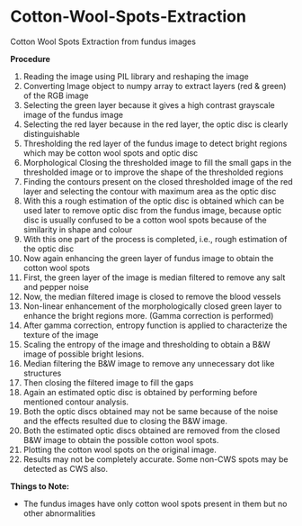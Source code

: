 # Cotton-Wool-Spots-Extraction
Cotton Wool Spots Extraction from fundus images

<b>Procedure</b>
<ol>
  <li>Reading the image using PIL library and reshaping the image</li>
  <li>Converting Image object to numpy array to extract layers (red & green) of the RGB image</li>
  <li>Selecting the green layer because it gives a high contrast grayscale image of the fundus image</li>
  <li>Selecting the red layer because in the red layer, the optic disc is clearly distinguishable</li>
  <li>Thresholding the red layer of the fundus image to detect bright regions which may be cotton wool spots and optic disc</li>
  <li>Morphological Closing the thresholded image to fill the small gaps in the thresholded image or to improve the shape of the thresholded regions</li>
  <li>Finding the contours present on the closed thresholded image of the red layer and selecting the contour with maximum area as the optic disc</li>
  <li>With this a rough estimation of the optic disc is obtained which can be used later to remove optic disc from the fundus image, because optic disc is usually confused to be a cotton wool spots because of the similarity in shape and colour</li>
  <li>With this one part of the process is completed, i.e., rough estimation of the optic disc</li>
  <li>Now again enhancing the green layer of fundus image to obtain the cotton wool spots</li>
  <li>First, the green layer of the image is median filtered to remove any salt and pepper noise</li>
  <li>Now, the median filtered image is closed to remove the blood vessels</li>
  <li>Non-linear enhancement of the morphologically closed green layer to enhance the bright regions more. (Gamma correction is performed)</li>
  <li>After gamma correction, entropy function is applied to characterize the texture of the image</li>
  <li>Scaling the entropy of the image and thresholding to obtain a B&W image of possible bright lesions.</li>
  <li>Median filtering the B&W image to remove any unnecessary dot like structures</li>
  <li>Then closing the filtered image to fill the gaps</li>
  <li>Again an estimated optic disc is obtained by performing before mentioned contour analysis.</li>
  <li>Both the optic discs obtained may not be same because of the noise and the effects resulted due to closing the B&W image.</li>
  <li>Both the estimated optic discs obtained are removed from the closed B&W image to obtain the possible cotton wool spots.</li>
  <li>Plotting the cotton wool spots on the original image.</li>
  <li>Results may not be completely accurate. Some non-CWS spots may be detected as CWS also.</li>
</ol>

<b>Things to Note:</b> </br>
* The fundus images have only cotton wool spots present in them but no other abnormalities
